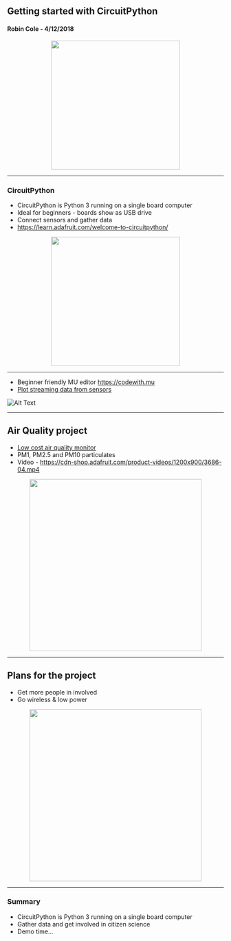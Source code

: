 ## Getting started with CircuitPython
#### Robin Cole - 4/12/2018


<p align="center">
<img src="https://cdn-shop.adafruit.com/1200x900/3403-04.jpg" width="300">
</p>

---

### CircuitPython
* CircuitPython is Python 3 running on a single board computer
* Ideal for beginners - boards show as USB drive
* Connect sensors and gather data
* https://learn.adafruit.com/welcome-to-circuitpython/

<p align="center">
<img src="https://cdn-shop.adafruit.com/1200x900/3403-04.jpg" width="300">
</p>

---

* Beginner friendly MU editor https://codewith.mu
* [Plot streaming data from sensors](https://codewith.mu/en/tutorials/1.0/plotter)

![Alt Text](https://codewith.mu/img/en/tutorials/python3_plotter.gif)

---

## Air Quality project

* [Low cost air quality monitor](https://github.com/robmarkcole/HASS-circuitpython-air-quality-sensor-node)
* PM1, PM2.5 and PM10 particulates
* Video - https://cdn-shop.adafruit.com/product-videos/1200x900/3686-04.mp4

<p align="center">
<img src="https://github.com/robmarkcole/HASS-circuitpython-air-quality-sensor-node/blob/master/images/summary_pic.png" width="400">
</p>

---

## Plans for the project

* Get more people in involved
* Go wireless & low power

<p align="center">
<img src="https://kapustacc.files.wordpress.com/2017/11/20171125-img_3041-3.jpg" width="400">
</p>

---

### Summary

- CircuitPython is Python 3 running on a single board computer
- Gather data and get involved in citizen science
- Demo time...
